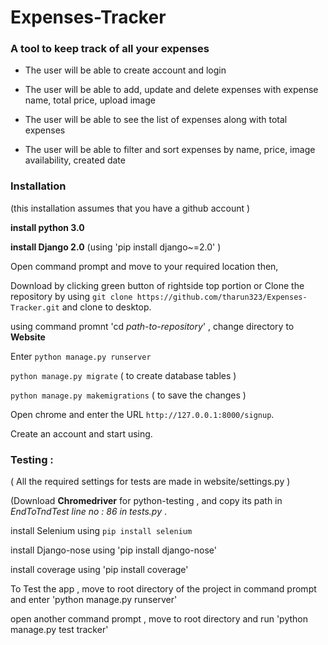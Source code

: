# Expenses-Tracker 
### A tool to keep track of all your expenses 


- The user will be able to create account and login

- The user will be able to add, update and delete expenses with expense name, total price, upload image


- The user will be able to see the list of expenses along with total expenses

- The user will be able to filter and sort expenses by name, price, image availability, created date

### Installation 

(this installation assumes that you have a github account )

**install python 3.0** 
 
**install Django 2.0** (using 'pip install django~=2.0' )

 
 Open command prompt and move to your required location then,

 Download by clicking green button of rightside top portion or Clone the repository by using 
 `git clone https://github.com/tharun323/Expenses-Tracker.git` and clone to desktop. 

 using command promnt 'cd *path-to-repository*' , change directory to **Website**

 Enter `python manage.py runserver`
 
 `python manage.py migrate`  ( to create database tables )
 
 `python manage.py makemigrations` ( to save the changes )


 

 Open chrome and enter the URL `http://127.0.0.1:8000/signup`.

 Create an account and start using.

 ### Testing :
 
 ( All the required settings for tests are made in website/settings.py )
 
 (Download **Chromedriver** for python-testing , and copy its path in *EndToTndTest line no : 86 in tests.py* .
 
 install Selenium using `pip install selenium`
 
 install Django-nose using 'pip install django-nose'

 install coverage using 'pip install coverage'
 
 To Test the app , move to root directory of the project in command prompt and enter 'python manage.py runserver'

 open another command prompt , move to root directory and run 'python manage.py test tracker'
 

 
 
 
